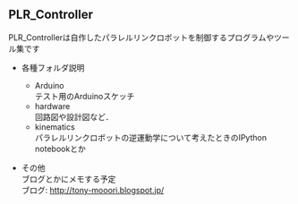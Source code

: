 ## PLR_Controller

PLR_Controllerは自作したパラレルリンクロボットを制御するプログラムやツール集です  

+ 各種フォルダ説明  
  - Arduino  
    テスト用のArduinoスケッチ  
  - hardware  
    回路図や設計図など．
  - kinematics  
    パラレルリンクロボットの逆運動学について考えたときのIPython notebookとか

+ その他  
  ブログとかにメモする予定  
  ブログ: http://tony-mooori.blogspot.jp/
